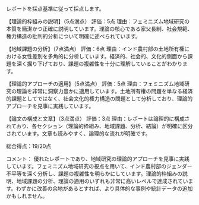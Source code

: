 レポートを採点基準に従って採点します。

【理論的枠組みの説明】（5点満点）
評価：5点
理由：フェミニズム地域研究の本質を簡潔かつ正確に説明しています。理論の核心である家父長制、社会規範、権力構造の批判的分析について明確に述べられています。

【地域課題の分析】（7点満点）
評価：6点
理由：インド農村部の土地所有権における女性差別を多角的に分析しています。経済的、社会的、文化的側面から課題を深く掘り下げており、課題の複雑性を十分に理解していることがわかります。

【理論的アプローチの適用】（5点満点）
評価：5点
理由：フェミニズム地域研究の理論を非常に洞察力豊かに適用しています。土地所有権の問題を単なる経済的課題としてではなく、社会文化的権力構造の問題として分析しており、理論的アプローチを見事に実践しています。

【論文の構成と文章】（3点満点）
評価：3点
理由：レポートは論理的に構成されており、各セクション（理論的枠組み、地域課題、分析、結論）が明確に区分されています。文章も読みやすく、論理的な流れが明確です。

総合得点：19/20点

コメント：
優れたレポートであり、地域研究の理論的アプローチを見事に実践しています。フェミニズム地域研究の視点を用いて、インド農村部のジェンダー不平等を深く分析し、課題の複雑性を明らかにしています。理論的枠組みの説明、地域課題の分析、理論の適用のいずれも非常に高いレベルで達成されています。わずかに改善の余地があるとすれば、より具体的な事例や統計データの追加かもしれません。